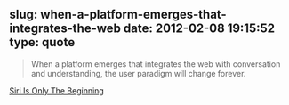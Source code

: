 slug: when-a-platform-emerges-that-integrates-the-web
date: 2012-02-08 19:15:52
type: quote
---

> When a platform emerges that integrates the web with conversation and understanding, the user paradigm will change forever.

[Siri Is Only The Beginning](http://techcrunch.com/2012/02/07/siri-is-only-the-beginning/)
